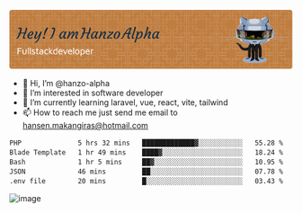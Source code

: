 ![Header](./github-header-image.png)

- 👋 Hi, I’m @hanzo-alpha
- 👀 I’m interested in software developer
- 🌱 I’m currently learning laravel, vue, react, vite, tailwind
- 📫 How to reach me just send me email to hansen.makangiras@hotmail.com 

<!---
hanzo-alpha/hanzo-alpha is a ✨ special ✨ repository because its `README.md` (this file) appears on your GitHub profile.
You can click the Preview link to take a look at your changes.
--->

<!--START_SECTION:waka-->

```txt
PHP              5 hrs 32 mins   █████████████▓░░░░░░░░░░░   55.28 %
Blade Template   1 hr 49 mins    ████▓░░░░░░░░░░░░░░░░░░░░   18.24 %
Bash             1 hr 5 mins     ██▓░░░░░░░░░░░░░░░░░░░░░░   10.95 %
JSON             46 mins         ██░░░░░░░░░░░░░░░░░░░░░░░   07.78 %
.env file        20 mins         █░░░░░░░░░░░░░░░░░░░░░░░░   03.43 %
```

<!--END_SECTION:waka-->

![image](https://github.com/hanzo-alpha/hanzo-alpha/assets/111342797/c4bd2977-6123-4017-8652-6e166259b484)

